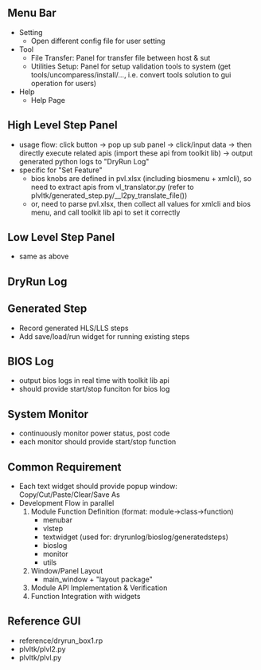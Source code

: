 ## Menu Bar
* Setting
  * Open different config file for user setting
* Tool
  * File Transfer: Panel for transfer file between host & sut
  * Utilities Setup: Panel for setup validation tools to system (get tools/uncomparess/install/..., i.e. convert tools solution to gui operation for users)
* Help
  * Help Page


## High Level Step Panel
* usage flow: click button -> pop up sub panel ->
click/input data -> then directly execute related apis (import these api from toolkit lib) ->
output generated python logs to "DryRun Log"
* specific for "Set Feature"
  * bios knobs are defined in pvl.xlsx (including biosmenu + xmlcli), so need to extract apis from vl_translator.py (refer to plvltk/generated_step.py/__l2py_translate_file())
  * or, need to parse pvl.xlsx, then collect all values for xmlcli and bios menu, and call toolkit lib api to set it correctly

## Low Level Step Panel
* same as above

## DryRun Log


## Generated Step
* Record generated HLS/LLS steps
* Add save/load/run widget for running existing steps


## BIOS Log
* output bios logs in real time with toolkit lib api
* should provide start/stop funciton for bios log


## System Monitor
* continuously monitor power status, post code
* each monitor should provide start/stop function


## Common Requirement
* Each text widget should provide popup window: Copy/Cut/Paste/Clear/Save As
* Development Flow in parallel
  1. Module Function Definition (format: module->class->function)
      * menubar
      * vlstep
      * textwidget (used for: dryrunlog/bioslog/generatedsteps)
      * bioslog
      * monitor
      * utils
  2. Window/Panel Layout
     * main_window + "layout package"
  3. Module API Implementation & Verification
  4. Function Integration with widgets


## Reference GUI
* reference/dryrun_box1.rp
* plvltk/plvl2.py
* plvltk/plvl.py